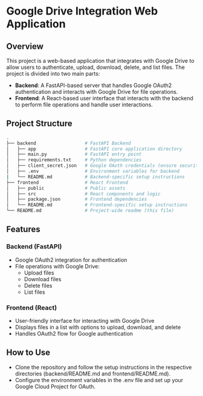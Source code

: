 # Google Drive Integration Web Application

## Overview
This project is a web-based application that integrates with Google Drive to allow users to authenticate, upload, download, delete, and list files. The project is divided into two main parts:

- **Backend**: A FastAPI-based server that handles Google OAuth2 authentication and interacts with Google Drive for file operations.
- **Frontend**: A React-based user interface that interacts with the backend to perform file operations and handle user interactions.

## Project Structure

```bash
.
├── backend                  # FastAPI Backend
│   ├── app                  # FastAPI core application directory
│   ├── main.py              # FastAPI entry point
│   ├── requirements.txt     # Python dependencies
│   ├── client_secret.json   # Google OAuth credentials (ensure security)
│   ├── .env                 # Environment variables for backend
|   └── README.md            # Backend-specific setup instructions
├── frontend                 # React Frontend
│   ├── public               # Public assets
│   ├── src                  # React components and logic
│   ├── package.json         # Frontend dependencies
│   └── README.md            # Frontend-specific setup instructions
└── README.md                # Project-wide readme (this file)
```

## Features

### Backend (FastAPI)
- Google OAuth2 integration for authentication
- File operations with Google Drive:
    - Upload files
    - Download files
    - Delete files
    - List files
### Frontend (React)
- User-friendly interface for interacting with Google Drive
- Displays files in a list with options to upload, download, and delete
- Handles OAuth2 flow for Google authentication

## How to Use
- Clone the repository and follow the setup instructions in the respective directories (backend/README.md and frontend/README.md).
- Configure the environment variables in the .env file and set up your Google Cloud Project for OAuth.
